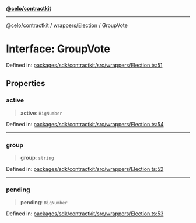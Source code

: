 [**@celo/contractkit**](../../../README.md)

***

[@celo/contractkit](../../../modules.md) / [wrappers/Election](../README.md) / GroupVote

# Interface: GroupVote

Defined in: [packages/sdk/contractkit/src/wrappers/Election.ts:51](https://github.com/celo-org/developer-tooling/blob/master/packages/sdk/contractkit/src/wrappers/Election.ts#L51)

## Properties

### active

> **active**: `BigNumber`

Defined in: [packages/sdk/contractkit/src/wrappers/Election.ts:54](https://github.com/celo-org/developer-tooling/blob/master/packages/sdk/contractkit/src/wrappers/Election.ts#L54)

***

### group

> **group**: `string`

Defined in: [packages/sdk/contractkit/src/wrappers/Election.ts:52](https://github.com/celo-org/developer-tooling/blob/master/packages/sdk/contractkit/src/wrappers/Election.ts#L52)

***

### pending

> **pending**: `BigNumber`

Defined in: [packages/sdk/contractkit/src/wrappers/Election.ts:53](https://github.com/celo-org/developer-tooling/blob/master/packages/sdk/contractkit/src/wrappers/Election.ts#L53)
